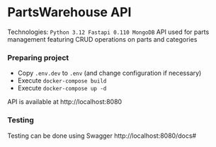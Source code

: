 # PartsWarehouse API


Technologies: `Python 3.12 Fastapi 0.110 MongoDB`
API used for parts management featuring CRUD operations on parts and categories

### Preparing project

- Copy `.env.dev` to `.env` (and change configuration if necessary)
- Execute `docker-compose build`
- Execute `docker-compose up -d`

API is available at http://localhost:8080

### Testing
Testing can be done using Swagger http://localhost:8080/docs#